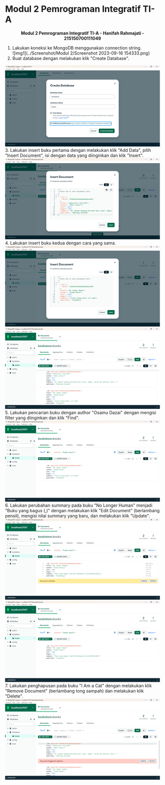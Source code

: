 # Modul 2 Pemrograman Integratif TI-A

<div align="center">
<strong><p>Modul 2 Pemrograman Integratif TI-A - Hanifah Rahmajati - 215150700111049</p></strong>
</div>  
  
1. Lakukan koneksi ke MongoDB menggunakan connection string.  
![img1](../Screenshot/Modul 2/Screenshot 2023-09-16 154333.png)  
2. Buat database dengan melakukan klik "Create Database".  
<img src="Screenshot\Modul 2\Screenshot 2023-09-16 154435.png" alt= "image">  
3. Lakukan insert buku pertama dengan melakukan klik "Add Data", pilih "Insert Document", isi dengan data yang diinginkan dan klik "Insert".  
<img src="Screenshot\Modul 2\Screenshot 2023-09-16 155209.png" alt= "image">  
4. Lakukan insert buku kedua dengan cara yang sama.  
<img src="Screenshot\Modul 2\Screenshot 2023-09-16 155623.png" alt= "image">  
<img src="Screenshot\Modul 2\Screenshot 2023-09-16 155637.png" alt= "image">  
5. Lakukan pencarian buku dengan author "Osamu Dazai" dengan mengisi filter yang diinginkan dan klik "Find".  
<img src="Screenshot\Modul 2\Screenshot 2023-09-16 155721.png" alt= "image">  
6. Lakukan perubahan summary pada buku "No Longer Human" menjadi "Buku yang bagus (<NAMA>,<NIM>)" dengan melakukan klik "Edit Document" (berlambang pensil), mengisi nilai summary yang baru, dan melakukan klik "Update".  
<img src="Screenshot\Modul 2\Screenshot 2023-09-16 155817.png" alt= "image">  
<img src="Screenshot\Modul 2\Screenshot 2023-09-16 155832.png" alt= "image">  
 7. Lakukan penghapusan pada buku "I Am a Cat" dengan melakukan klik "Remove Document" (berlambang tong sampah) dan melakukan klik "Delete".  
 <img src="Screenshot\Modul 2\Screenshot 2023-09-16 155900.png" alt= "image">  
